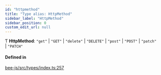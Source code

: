 ```yaml
---
id: "httpmethod"
title: "Type alias: HttpMethod"
sidebar_label: "HttpMethod"
sidebar_position: 0
custom_edit_url: null
---
```


Ƭ **HttpMethod**: ``"get"`` \| ``"GET"`` \| ``"delete"`` \| ``"DELETE"`` \| ``"post"`` \| ``"POST"`` \| ``"patch"`` \| ``"PATCH"``

#### Defined in

[bee-js/src/types/index.ts:257](https://github.com/ethersphere/bee-js/blob/6f227e1/src/types/index.ts#L257)
